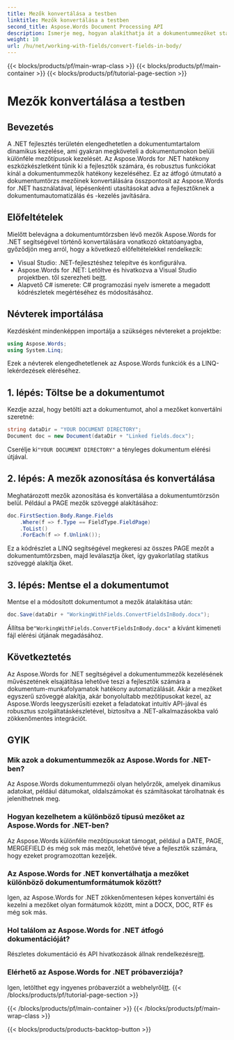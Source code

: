 ```yaml
---
title: Mezők konvertálása a testben
linktitle: Mezők konvertálása a testben
second_title: Aspose.Words Document Processing API
description: Ismerje meg, hogyan alakíthatja át a dokumentummezőket statikus szöveggé az Aspose.Words for .NET segítségével a dokumentumfeldolgozás hatékonyságának növelése érdekében.
weight: 10
url: /hu/net/working-with-fields/convert-fields-in-body/
---
```


{{< blocks/products/pf/main-wrap-class >}}
{{< blocks/products/pf/main-container >}}
{{< blocks/products/pf/tutorial-page-section >}}

# Mezők konvertálása a testben

## Bevezetés

A .NET fejlesztés területén elengedhetetlen a dokumentumtartalom dinamikus kezelése, ami gyakran megköveteli a dokumentumokon belüli különféle mezőtípusok kezelését. Az Aspose.Words for .NET hatékony eszközkészletként tűnik ki a fejlesztők számára, és robusztus funkciókat kínál a dokumentummezők hatékony kezeléséhez. Ez az átfogó útmutató a dokumentumtörzs mezőinek konvertálására összpontosít az Aspose.Words for .NET használatával, lépésenkénti utasításokat adva a fejlesztőknek a dokumentumautomatizálás és -kezelés javítására.

## Előfeltételek

Mielőtt belevágna a dokumentumtörzsben lévő mezők Aspose.Words for .NET segítségével történő konvertálására vonatkozó oktatóanyagba, győződjön meg arról, hogy a következő előfeltételekkel rendelkezik:

- Visual Studio: .NET-fejlesztéshez telepítve és konfigurálva.
-  Aspose.Words for .NET: Letöltve és hivatkozva a Visual Studio projektben. től szerezheti be[itt](https://releases.aspose.com/words/net/).
- Alapvető C# ismerete: C# programozási nyelv ismerete a megadott kódrészletek megértéséhez és módosításához.

## Névterek importálása

Kezdésként mindenképpen importálja a szükséges névtereket a projektbe:

```csharp
using Aspose.Words;
using System.Linq;
```

Ezek a névterek elengedhetetlenek az Aspose.Words funkciók és a LINQ-lekérdezések eléréséhez.

## 1. lépés: Töltse be a dokumentumot

Kezdje azzal, hogy betölti azt a dokumentumot, ahol a mezőket konvertálni szeretné:

```csharp
string dataDir = "YOUR DOCUMENT DIRECTORY";
Document doc = new Document(dataDir + "Linked fields.docx");
```

 Cserélje ki`"YOUR DOCUMENT DIRECTORY"` a tényleges dokumentum elérési útjával.

## 2. lépés: A mezők azonosítása és konvertálása

Meghatározott mezők azonosítása és konvertálása a dokumentumtörzsön belül. Például a PAGE mezők szöveggé alakításához:

```csharp
doc.FirstSection.Body.Range.Fields
    .Where(f => f.Type == FieldType.FieldPage)
    .ToList()
    .ForEach(f => f.Unlink());
```

Ez a kódrészlet a LINQ segítségével megkeresi az összes PAGE mezőt a dokumentumtörzsben, majd leválasztja őket, így gyakorlatilag statikus szöveggé alakítja őket.

## 3. lépés: Mentse el a dokumentumot

Mentse el a módosított dokumentumot a mezők átalakítása után:

```csharp
doc.Save(dataDir + "WorkingWithFields.ConvertFieldsInBody.docx");
```

 Állítsa be`"WorkingWithFields.ConvertFieldsInBody.docx"` a kívánt kimeneti fájl elérési útjának megadásához.

## Következtetés

Az Aspose.Words for .NET segítségével a dokumentummezők kezelésének művészetének elsajátítása lehetővé teszi a fejlesztők számára a dokumentum-munkafolyamatok hatékony automatizálását. Akár a mezőket egyszerű szöveggé alakítja, akár bonyolultabb mezőtípusokat kezel, az Aspose.Words leegyszerűsíti ezeket a feladatokat intuitív API-jával és robusztus szolgáltatáskészletével, biztosítva a .NET-alkalmazásokba való zökkenőmentes integrációt.

## GYIK

### Mik azok a dokumentummezők az Aspose.Words for .NET-ben?
Az Aspose.Words dokumentummezői olyan helyőrzők, amelyek dinamikus adatokat, például dátumokat, oldalszámokat és számításokat tárolhatnak és jeleníthetnek meg.

### Hogyan kezelhetem a különböző típusú mezőket az Aspose.Words for .NET-ben?
Az Aspose.Words különféle mezőtípusokat támogat, például a DATE, PAGE, MERGEFIELD és még sok más mezőt, lehetővé téve a fejlesztők számára, hogy ezeket programozottan kezeljék.

### Az Aspose.Words for .NET konvertálhatja a mezőket különböző dokumentumformátumok között?
Igen, az Aspose.Words for .NET zökkenőmentesen képes konvertálni és kezelni a mezőket olyan formátumok között, mint a DOCX, DOC, RTF és még sok más.

### Hol találom az Aspose.Words for .NET átfogó dokumentációját?
 Részletes dokumentáció és API hivatkozások állnak rendelkezésre[itt](https://reference.aspose.com/words/net/).

### Elérhető az Aspose.Words for .NET próbaverziója?
 Igen, letölthet egy ingyenes próbaverziót a webhelyről[itt](https://releases.aspose.com/).
{{< /blocks/products/pf/tutorial-page-section >}}

{{< /blocks/products/pf/main-container >}}
{{< /blocks/products/pf/main-wrap-class >}}

{{< blocks/products/products-backtop-button >}}
